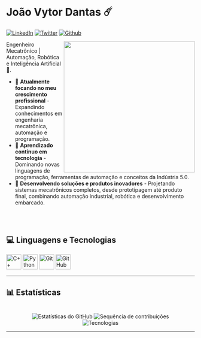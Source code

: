 # João Vytor Dantas ☄️

[![LinkedIn](https://img.shields.io/badge/LinkedIn-0077B5?style=for-the-badge&logo=linkedin&logoColor=white)](www.linkedin.com/in/joão-vytor-dantas-a8b9381a5)
[![Twitter](https://img.shields.io/badge/Twitter-1DA1F2?style=for-the-badge&logo=twitter&logoColor=white)](https://twitter.com/SEUTWITTER)
[![Github](https://img.shields.io/badge/GitHub-100000?style=for-the-badge&logo=github&logoColor=white)](https://github.com/JoaoVytorD)

<div>
  
<img align="right" src="https://media.giphy.com/media/L1R1tvI9svkIWwpVYr/giphy.gif" width="350"/>

Engenheiro Mecatrônico | Automação, Robótica e Inteligência Artificial 🤖.

- 🔭 **Atualmente focando no meu crescimento profissional** - Expandindo conhecimentos em engenharia mecatrônica, automação e programação.
- 🌱 **Aprendizado contínuo em tecnologia** - Dominando novas linguagens de programação, ferramentas de automação e conceitos da Indústria 5.0.
- 🚀 **Desenvolvendo soluções e produtos inovadores** - Projetando sistemas mecatrônicos completos, desde prototipagem até produto final, combinando automação industrial, robótica e desenvolvimento embarcado.  
   
</div>

<br/>
<br/>

##  💻 Linguagens e Tecnologias

<div align="lefth">
  
  <img src="https://cdn.jsdelivr.net/gh/devicons/devicon/icons/cplusplus/cplusplus-original.svg" alt="C++" width="40" height="40" title="C++"/> 
  <img src="https://cdn.jsdelivr.net/gh/devicons/devicon/icons/python/python-original.svg" alt="Python" width="40" height="40" title="Python"/> 
  <img src="https://cdn.jsdelivr.net/gh/devicons/devicon/icons/git/git-original.svg" alt="Git" width="40" height="40" title="Git"/> 
  <img src="https://cdn.jsdelivr.net/gh/devicons/devicon/icons/github/github-original.svg" alt="GitHub" width="40" height="40" title="GitHub"/>
  
</div>

---

## 📊 Estatísticas

<br/>

<div align="center">
  <img src="https://github-readme-stats.vercel.app/api?username=JoaoVytorD&show_icons=true&theme=radical&include_all_commits=true&locale=pt-br" alt="Estatísticas do GitHub" />
  <img src="https://github-readme-streak-stats.herokuapp.com/?user=JoaoVytorD&theme=radical&locale=pt-br" alt="Sequência de contribuições" />
  <br/>
  <img src="https://github-readme-stats.vercel.app/api/top-langs/?username=JoaoVytorD&layout=compact&theme=radical&locale=pt-br&custom_title=Tecnologias&langs_count=20" alt="Tecnologias" />
  <br/>
 
</div>

---

